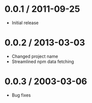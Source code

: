 
0.0.1 / 2011-09-25
==================

  * Initial release

0.0.2 / 2013-03-03
==================

  * Changed project name
  * Streamlined npm data fetching

0.0.3 / 2003-03-06
==================

  * Bug fixes
